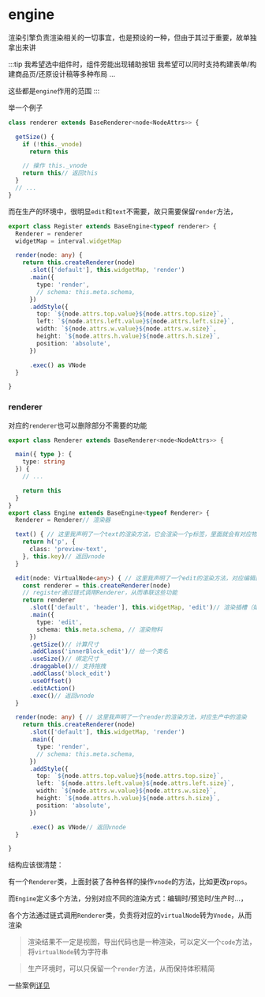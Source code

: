 # engine

渲染引擎负责渲染相关的一切事宜，也是预设的一种，但由于其过于重要，故单独拿出来讲

:::tip
我希望选中组件时，组件旁能出现辅助按钮
我希望可以同时支持构建表单/构建商品页/还原设计稿等多种布局
...

这些都是`engine`作用的范围
:::


举一个例子
```ts
class renderer extends BaseRenderer<node<NodeAttrs>> {

  getSize() {
    if (!this._vnode)
      return this

    // 操作 this._vnode
    return this// 返回this
  }
  // ...
}
```


而在生产的环境中，很明显`edit`和`text`不需要，故只需要保留`render`方法，

```ts
export class Register extends BaseEngine<typeof renderer> {
  Renderer = renderer
  widgetMap = interval.widgetMap

  render(node: any) {
    return this.createRenderer(node)
      .slot(['default'], this.widgetMap, 'render')
      .main({
        type: 'render',
        // schema: this.meta.schema,
      })
      .addStyle({
        top: `${node.attrs.top.value}${node.attrs.top.size}`,
        left: `${node.attrs.left.value}${node.attrs.left.size}`,
        width: `${node.attrs.w.value}${node.attrs.w.size}`,
        height: `${node.attrs.h.value}${node.attrs.h.size}`,
        position: 'absolute',
      })

      .exec() as VNode
  }

}
```
### renderer
对应的`renderer`也可以删除部分不需要的功能

```ts
export class Renderer extends BaseRenderer<node<NodeAttrs>> {

  main({ type }: {
    type: string
  }) {
    // ...

    return this
  }
}
export class Engine extends BaseEngine<typeof Renderer> {
  Renderer = Renderer// 渲染器

  text() { // 这里我声明了一个text的渲染方法，它会渲染一个p标签，里面就会有对应物料的key,这就是左侧物料区的渲染方式
    return h('p', {
      class: 'preview-text',
    }, this.key)// 返回vnode
  }

  edit(node: VirtualNode<any>) { // 这里我声明了一个edit的渲染方法，对应编辑器中的渲染方式
    const renderer = this.createRenderer(node)
    // register通过链式调用Renderer，从而串联这些功能
    return renderer
      .slot(['default', 'header'], this.widgetMap, 'edit')// 渲染插槽（如果有的话
      .main({
        type: 'edit',
        schema: this.meta.schema, // 渲染物料
      })
      .getSize()// 计算尺寸
      .addClass('innerBlock_edit')// 给一个类名
      .useSize()// 绑定尺寸
      .draggable()// 支持拖拽
      .addClass('block_edit')
      .useOffset()
      .editAction()
      .exec()// 返回vnode
  }

  render(node: any) { // 这里我声明了一个render的渲染方法，对应生产中的渲染
    return this.createRenderer(node)
      .slot(['default'], this.widgetMap, 'render')
      .main({
        type: 'render',
        // schema: this.meta.schema,
      })
      .addStyle({
        top: `${node.attrs.top.value}${node.attrs.top.size}`,
        left: `${node.attrs.left.value}${node.attrs.left.size}`,
        width: `${node.attrs.w.value}${node.attrs.w.size}`,
        height: `${node.attrs.h.value}${node.attrs.h.size}`,
        position: 'absolute',
      })

      .exec() as VNode// 返回vnode
  }

}
```
结构应该很清楚：

有一个`Renderer`类，上面封装了各种各样的操作`vnode`的方法，比如更改`props`。

而`Engine`定义多个方法，分别对应不同的渲染方式：编辑时/预览时/生产时...，

各个方法通过链式调用`Renderer`类，负责将对应的`virtualNode`转为`Vnode`，从而渲染

> 渲染结果不一定是视图，导出代码也是一种渲染，可以定义一个`code`方法，将`virtualNode`转为字符串

> 生产环境时，可以只保留一个`render`方法，从而保持体积精简

一些案例[详见]()


